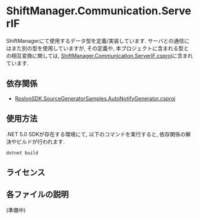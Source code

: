 # ShiftManager.Communication.ServerIF
ShiftManagerにて使用するデータ型を定義/実装しています.  サーバとの通信にはまた別の型を使用していますが, その定義や, 本プロジェクトに含まれる型との相互変換に関しては, [ShiftManager.Communication.ServerIF.csproj](../ShiftManager.Communication.ServerIF/README.md)に含まれています.

## 依存関係
- [RoslynSDK.SourceGeneratorSamples.AutoNotifyGenerator.csproj](../RoslynSDK.SourceGeneratorSamples.AutoNotifyGenerator/README.md)

## 使用方法
.NET 5.0 SDKが存在する環境にて, 以下のコマンドを実行すると, 依存関係の解決やビルドが行われます.

```
dotnet build
```

## ライセンス

## 各ファイルの説明
(準備中)
